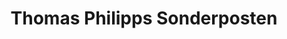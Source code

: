 ---
title: "Thomas Philipps Sonderposten"
url: /lutherstadt-eisleben/thomas-philipps-sonderposten/
shop: Kramladen
---